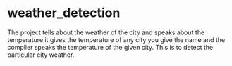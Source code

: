 # weather_detection
The project tells about the weather of the city and speaks about the temperature
it gives the temperature of any city you give the name and the compiler speaks the temperature of the given city.
This is to detect the particular city weather.
